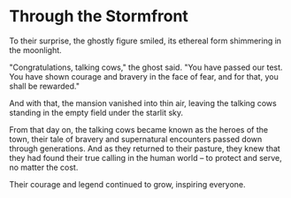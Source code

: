 # Through the Stormfront
To their surprise, the ghostly figure smiled, its ethereal form shimmering in the moonlight.

"Congratulations, talking cows," the ghost said. "You have passed our test. You have shown courage and bravery in the face of fear, and for that, you shall be rewarded."

And with that, the mansion vanished into thin air, leaving the talking cows standing in the empty field under the starlit sky.

From that day on, the talking cows became known as the heroes of the town, their tale of bravery and supernatural encounters passed down through generations. And as they returned to their pasture, they knew that they had found their true calling in the human world – to protect and serve, no matter the cost.

Their courage and legend continued to grow, inspiring everyone.